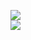 [![](https://img.shields.io/badge/Made%20With-Github%20Spray-lightgrey.svg?style=for-the-badge&logo=github)](https://github.com/Annihil/github-spray#15566)  
[![](https://i.imgur.com/2DrTn0Z.gif)](https://github.com/Annihil/github-spray)